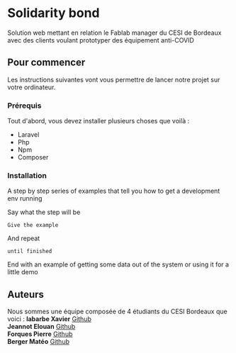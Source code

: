 # Solidarity bond

Solution web mettant en relation le Fablab manager du CESI de Bordeaux avec des clients voulant prototyper des équipement anti-COVID

## Pour commencer

Les instructions suivantes vont vous permettre de lancer notre projet sur votre ordinateur.

### Prérequis

Tout d'abord, vous devez installer plusieurs choses que voilà :
- Laravel
- Php
- Npm
- Composer


### Installation

A step by step series of examples that tell you how to get a development env running

Say what the step will be

```
Give the example
```

And repeat

```
until finished
```

End with an example of getting some data out of the system or using it for a little demo



## Auteurs
Nous sommes une équipe composée de 4 étudiants du CESI Bordeaux que voici :
**labarbe Xavier** [Github](https://github.com/Xavier-Labarbe)  
**Jeannot Elouan** [Github](https://github.com/elouanj)  
**Forques Pierre** [Github](https://github.com/PierroCesi)  
**Berger Matéo** [Github](https://github.com/matheoberger)
